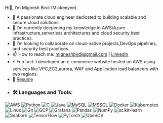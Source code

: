   Hi👋, I’m Mignesh Birdi (Mickeeyee)
- 👀 A passionate cloud engineer dedicated to building scalable and secure cloud solutions.    
- 🌱 I’m currently deepening my knowledge in AWS/Azure infrastructure,serverless architectures and cloud security best practices.
- 💞️ I’m looking to collaborate on cloud-native projects,DevOps pipelines, and security best practices. 
- 📫 How to reach me: migneshbirdi@gmail.com | [LinkedIn](https://linkedin.com/in/migneshbirdi)
- ⚡ Fun fact: I developed an e-commerce website hosted on AWS using services like VPC,EC2,aurora, WAF and Application load balancers with two regions.
- 📄 [Resume](https://github.com/Mickeeyee/Mickeeyee/blob/deployment/Resume_Mignesh_Birdi.pdf)
- ### 🛠️ Languages and Tools:
![AWS](https://img.shields.io/badge/AWS-232F3E?style=flat&logo=amazon-aws&logoColor=white)
![Python](https://img.shields.io/badge/Python-3776AB?style=flat&logo=python&logoColor=white)
![C](https://img.shields.io/badge/C-00599C?style=flat&logo=c&logoColor=white)
![Java](https://img.shields.io/badge/Java-ED8B00?style=flat&logo=java&logoColor=white)
![MySQL](https://img.shields.io/badge/MySQL-4479A1?style=flat&logo=mysql&logoColor=white)
![MSSQL](https://img.shields.io/badge/SQL_Server-CC2927?style=flat&logo=microsoft-sql-server&logoColor=white)
![Docker](https://img.shields.io/badge/Docker-2496ED?style=flat&logo=docker&logoColor=white)
![Kubernetes](https://img.shields.io/badge/Kubernetes-326CE5?style=flat&logo=kubernetes&logoColor=white)
![Linux](https://img.shields.io/badge/Linux-FCC624?style=flat&logo=linux&logoColor=black)
![Git](https://img.shields.io/badge/Git-F05032?style=flat&logo=git&logoColor=white)
![GCP](https://img.shields.io/badge/GCP-4285F4?style=flat&logo=google-cloud&logoColor=white)
![Grafana](https://img.shields.io/badge/Grafana-F46800?style=flat&logo=grafana&logoColor=white)
![Pandas](https://img.shields.io/badge/Pandas-150458?style=flat&logo=pandas&logoColor=white)
![NumPy](https://img.shields.io/badge/NumPy-013243?style=flat&logo=numpy&logoColor=white)
![scikit-learn](https://img.shields.io/badge/scikit--learn-F7931E?style=flat&logo=scikit-learn&logoColor=white)
![Seaborn](https://img.shields.io/badge/Seaborn-3776AB?style=flat&logo=python&logoColor=white)
![TensorFlow](https://img.shields.io/badge/TensorFlow-FF6F00?style=flat&logo=tensorflow&logoColor=white)
![PyTorch](https://img.shields.io/badge/PyTorch-EE4C2C?style=flat&logo=pytorch&logoColor=white)
![OpenCV](https://img.shields.io/badge/OpenCV-5C3EE8?style=flat&logo=opencv&logoColor=white)


<!---
Mickeeyee/Mickeeyee is a ✨ special ✨ repository because its `README.md` (this file) appears on your GitHub profile.
You can click the Preview link to take a look at your changes.
--->
